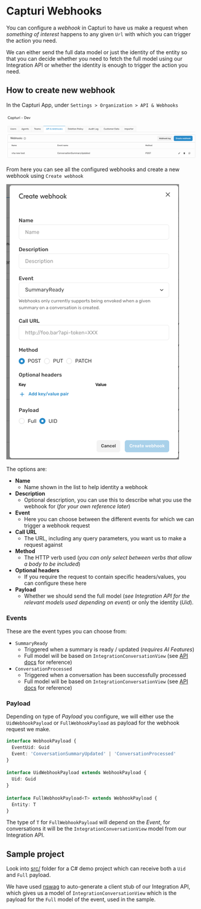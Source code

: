 # Capturi Webhooks



You can configure a _webhook_ in Capturi to have us make a request when _something of interest_ happens to any given `Url` with which you can trigger the action you need.

We can either send the full data model or just the identity of the entity so that you can decide whether you need to fetch the full model using our Integration API or whether the identity is enough to trigger the action you need.



## How to create new webhook

In the Capturi App, under `Settings > Organization > API & Webhooks`

![image-20240221131331815](README.assets/image-20240221131331815.png)

From here you can see all the configured webhooks and create a new webhook using `Create webhook`

![image-20240221131441723](README.assets/image-20240221131441723.png)

The options are:

- **Name**
  - Name shown in the list to help identity a webhook
- **Description**
  - Optional description, you can use this to describe what you use the webhook for (_for your own reference later_)
- **Event**
  - Here you can choose between the different events for which we can trigger a webhook request
- **Call URL**
  - The URL, including any query parameters, you want us to make a request against
- **Method**
  - The HTTP verb used (_you can only select between verbs that allow a body to be included_)
- **Optional headers**
  - If you require the request to contain specific headers/values, you can configure these here
- **Payload**
  - Whether we should send the full model (_see Integration API for the relevant models used depending on event_) or only the identity (_Uid_).



### Events

These are the event types you can choose from:

- `SummaryReady`
  - Triggered when a summary is ready / updated (_requires AI Features_)
  - Full model will be based on `IntegrationConversationView` (see [API docs](https://api.capturi.ai/audio/swagger/docs/index.html?version=v2#tag/IntegrationConversations/paths/~1integrations~1conversations~1%7Buid%7D/get) for reference)
- `ConversationProcessed`
  - Triggered when a conversation has been successfully processed
  - Full model will be based on `IntegrationConversationView` (see [API docs](https://api.capturi.ai/audio/swagger/docs/index.html?version=v2#tag/IntegrationConversations/paths/~1integrations~1conversations~1%7Buid%7D/get) for reference)



### Payload

Depending on type of _Payload_ you configure, we will either use the `UidWebhookPayload` or `FullWebhookPayload` as payload for the webhook request we make.

```ts
interface WebhookPayload {
  EventUid: Guid
  Event: 'ConversationSummaryUpdated' | 'ConversationProcessed'
}

interface UidWebhookPayload extends WebhookPayload {
  Uid: Guid
}

interface FullWebhookPayload<T> extends WebhookPayload {
  Entity: T
}
```

The type of `T` for `FullWebhookPayload` will depend on the _Event_, for conversations it will be the `IntegrationConversationView` model from our Integration API.



## Sample project

Look into [src/](src/) folder for a C# demo project which can receive both a `Uid` and `Full` payload.

We have used [nswag](https://github.com/RicoSuter/NSwag) to auto-generate a client stub of our Integration API, which gives us a model of `IntegrationConversationView` which is the payload for the `Full` model of the event, used in the sample.